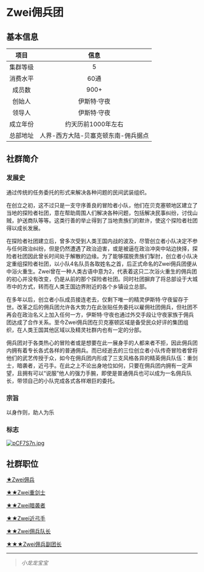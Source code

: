 # Zwei佣兵团

## 基本信息

项目|信息
:--:|:--:
集群等级|5
消费水平|60通
成员数|900+
创始人|伊斯特·守夜
领导人|伊斯特·守夜
成立年份|约天历前1000年左右
总部地址|人界-西方大陆-贝塞克顿东南-佣兵据点

## 社群简介

### 发展史

通过传统的任务委托的形式来解决各种问题的民间武装组织。

在创立之初，这不过只是一支守序善良的冒险者小队，他们在贝克塞顿地区建立了当地的探险者社团，意在帮助周围人们解决各种问题，包括解决民事纠纷，讨伐山贼，护送商队等等。这类行善的举止得到了当地贵族们的默许，使这个探险者社团得以成长发展。

在探险者社团建立后，曾多次受到人类王国内战的波及，尽管创立者小队决定不参与任何政治纠纷，但是仍然遭遇了政治迫害，或是被逼在政治冲突中站边抉择，探险者社团因此曾长时间处于解散的边缘。为了能够摆脱贵族们掣肘，创立者小队决定重组探险者社团，以小队4名队员各取姓名之首，后正式命名的Zwei佣兵团便从中浴火重生。Zwei曾在一种人类古语中意为2，代表着这只二次浴火重生的佣兵团的初心并没有改变，仍是从前的那个探险者社团。同时社团摒弃了将总部设于大城市中的方式，转而在人类王国边界附近的各个乡镇设立总部。

在多年以后，创立者小队成员接连老去，仅剩下唯一的精灵伊斯特·守夜留存于世。改革之后的佣兵团允许各大势力在此张贴任务委托以雇佣社团佣兵，但社团不再会在政治名义上加入任何一方，伊斯特·守夜也通过外交手段让守夜家族于佣兵团达成了合作关系。至今Zwei佣兵团在贝克塞顿区域是备受民众好评的集团组织，在人类王国其他区域以及精灵社群内也有一定的分部。

佣兵团对于各类热心的冒险者或是想要在此一展身手的人都来者不拒，因此佣兵团内拥有着专长各式各样的普通佣兵。而已经逝去的三位创立者小队传奇冒险者曾将他们的武艺传授于众，如今在佣兵团内形成了三支风格各异的精英佣兵队伍：重剑士，暗袭者，近弓手。在此之上不论出身地位如何，只要在佣兵团内拥有一定声望，且拥有可以“说服”他人的强力手腕，即使是普通佣兵也可以成为一名佣兵队长，带领自己的小队完成各式各样艰巨的委托。


### 宗旨

以身作则，助人为乐

### 标志

[![pCF7S7n.jpg](https://s1.ax1x.com/2023/06/07/pCF7S7n.jpg)](https://imgse.com/i/pCF7S7n)

## 社群职位

<a href="../zwei-mercenary" target="_blank">★Zwei佣兵</a>

<a href="../zwei-heavy-swordsman" target="_blank">★★Zwei重剑士</a>

<a href="../zwei-assassin" target="_blank">★★Zwei暗袭者</a>

<a href="../zwei-archer" target="_blank">★★Zwei近弓手</a>

<a href="../zwei-commander" target="_blank">★★Zwei佣兵队长</a>

<a href="../Zwei Mercenary Deputy Commander" target="_blank">★★★Zwei佣兵副团长</a>

---

> *小龙龙宝宝*